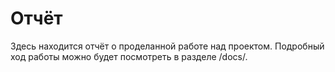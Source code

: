 # Отчёт
Здесь находится отчёт о проделанной работе над проектом.
Подробный ход работы можно будет посмотреть в разделе /docs/.
